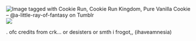 <img src="https://64.media.tumblr.com/8d8f16be5b43b1bbd1700ba714112f27/9c836d707a40cafe-cd/s540x810/2599d9bdf21446cd29b9f8416f14459d17e59d57.gifv" alt="Image tagged with Cookie Run, Cookie Run Kingdom, Pure Vanilla Cookie –  @a-little-ray-of-fantasy on Tumblr"/>![](https://github.com/user-attachments/b21afc03-ee5a-4d8c-813b-a8f2aa57cbb3)

. ofc credits from crk... or desisters or smth i frogot,, (ihaveamnesia)
